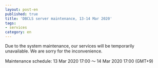 ```yaml
---
layout: post-en
published: true
title: 'DBCLS server maintenance, 13-14 Mar 2020'
tags:
- services
category: en
---
```


Due to the system maintenance, our services will be temporarily unavailable. We are sorry for the inconvenience.

Maintenance schedule: 13 Mar 2020 17:00 〜 14 Mar 2020 17:00 (GMT+9)

